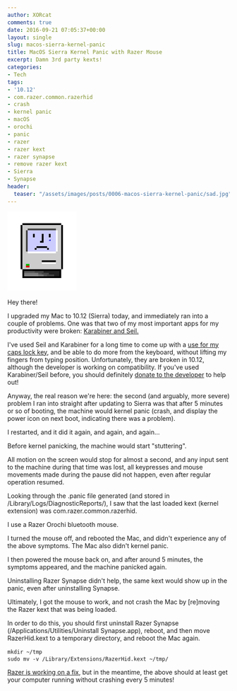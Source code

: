 ```yaml
---
author: XORcat
comments: true
date: 2016-09-21 07:05:37+00:00
layout: single
slug: macos-sierra-kernel-panic
title: MacOS Sierra Kernel Panic with Razer Mouse
excerpt: Damn 3rd party kexts!
categories:
- Tech
tags:
- '10.12'
- com.razer.common.razerhid
- crash
- kernel panic
- macOS
- orochi
- panic
- razer
- razer kext
- razer synapse
- remove razer kext
- Sierra
- Synapse
header:
  teaser: "/assets/images/posts/0006-macos-sierra-kernel-panic/sad.jpg"
---
```


![Sad Mac](/assets/images/posts/0006-macos-sierra-kernel-panic/sad.jpg)


Hey there!

I upgraded my Mac to 10.12 (Sierra) today, and immediately ran into a couple of problems. One was that two of my most important apps for my productivity were broken: [Karabiner and Seil.](https://pqrs.org/index.html.en)

I've used Seil and Karabiner for a long time to come up with a [use for my caps lock key](http://brettterpstra.com/2012/12/08/a-useful-caps-lock-key/), and be able to do more from the keyboard, without lifting my fingers from typing position. Unfortunately, they are broken in 10.12, although the developer is working on compatibility. If you've used Karabiner/Seil before, you should definitely [donate to the developer](https://pqrs.org/osx/karabiner/donation.html.en) to help out!

Anyway, the real reason we're here: the second (and arguably, more severe) problem I ran into straight after updating to Sierra was that after 5 minutes or so of booting, the machine would kernel panic (crash, and display the power icon on next boot, indicating there was a problem).

I restarted, and it did it again, and again, and again...

Before kernel panicking, the machine would start "stuttering".

All motion on the screen would stop for almost a second, and any input sent to the machine during that time was lost, all keypresses and mouse movements made during the pause did not happen, even after regular operation resumed.

Looking through the .panic file generated (and stored in /Library/Logs/DiagnosticReports/), I saw that the last loaded kext (kernel extension) was com.razer.common.razerhid.

I use a Razer Orochi bluetooth mouse.

I turned the mouse off, and rebooted the Mac, and didn't experience any of the above symptoms. The Mac also didn't kernel panic.

I then powered the mouse back on, and after around 5 minutes, the symptoms appeared, and the machine panicked again.

Uninstalling Razer Synapse didn't help, the same kext would show up in the panic, even after uninstalling Synapse.

Ultimately, I got the mouse to work, and not crash the Mac by [re]moving the Razer kext that was being loaded.

In order to do this, you should first uninstall Razer Synapse (/Applications/Utilities/Uninstall Synapse.app), reboot, and then move RazerHid.kext to a temporary directory, and reboot the Mac again.

    
    mkdir ~/tmp
    sudo mv -v /Library/Extensions/RazerHid.kext ~/tmp/


[Razer is working on a fix](https://twitter.com/RazerSupport/status/778471041605644292), but in the meantime, the above should at least get your computer running without crashing every 5 minutes!

